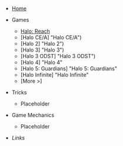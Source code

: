 <!-- _sidebar.md -->
- [Home](/#/ "Home")

- Games
    - [Halo: Reach](checkpoints/health-regen.md "Halo: Reach")
    - [Halo CE/A] "Halo CE/A")
    - [Halo 2] "Halo 2")
    - [Halo 3] "Halo 3")
    - [Halo 3 ODST] "Halo 3 ODST")
    - [Halo 4] "Halo 4"
    - [Halo 5: Guardians] "Halo 5: Guardians"
    - [Halo Infinite] "Halo Infinite"
    - [More >]

- Tricks
    - Placeholder

- Game Mechanics
    - Placeholder

- *Links*

